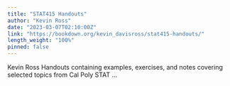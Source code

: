 ```yaml
---
title: "STAT415 Handouts"
author: "Kevin Ross"
date: "2023-03-07T02:10:00Z"
link: "https://bookdown.org/kevin_davisross/stat415-handouts/"
length_weight: "100%"
pinned: false
---
```


Kevin Ross Handouts containing examples, exercises, and notes covering selected topics from Cal Poly STAT ...
